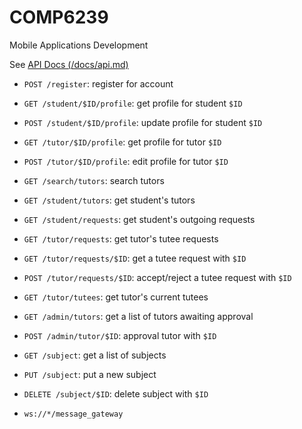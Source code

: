 # COMP6239
Mobile Applications Development


See [API Docs (/docs/api.md)](docs/api.md)


* `POST /register`: register for account

* `GET /student/$ID/profile`: get profile for student `$ID`
* `POST /student/$ID/profile`: update profile for student `$ID`

* `GET /tutor/$ID/profile`: get profile for tutor `$ID`
* `POST /tutor/$ID/profile`: edit profile for tutor `$ID`

* `GET /search/tutors`: search tutors
* `GET /student/tutors`: get student's tutors
* `GET /student/requests`: get student's outgoing requests

* `GET /tutor/requests`: get tutor's tutee requests
* `GET /tutor/requests/$ID`: get a tutee request with `$ID`
* `POST /tutor/requests/$ID`: accept/reject a tutee request with `$ID`
* `GET /tutor/tutees`: get tutor's current tutees

* `GET /admin/tutors`: get a list of tutors awaiting approval
* `POST /admin/tutor/$ID`: approval tutor with `$ID`

* `GET /subject`: get a list of subjects
* `PUT /subject`: put a new subject
* `DELETE /subject/$ID`: delete subject with `$ID`



* `ws://*/message_gateway`